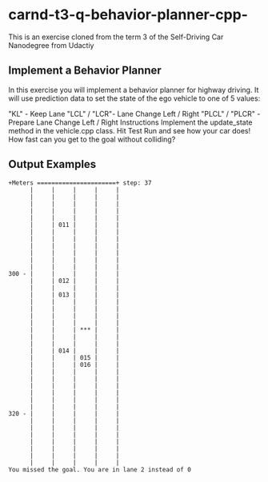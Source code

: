 # carnd-t3-q-behavior-planner-cpp-
This is an exercise cloned from the term 3 of the Self-Driving Car Nanodegree from Udactiy 

## Implement a Behavior Planner
In this exercise you will implement a behavior planner for highway driving. It will use prediction data to set the state of the ego vehicle to one of 5 values:

"KL" - Keep Lane
"LCL" / "LCR"- Lane Change Left / Right
"PLCL" / "PLCR" - Prepare Lane Change Left / Right
Instructions
Implement the update_state method in the vehicle.cpp class.
Hit Test Run and see how your car does! How fast can you get to the goal without colliding?

## Output Examples
```
+Meters ======================+ step: 37
      |     |     |     |     |
      |     |     |     |     |
      |     |     |     |     |
      |     |     |     |     |
      |     |     |     |     |
      |     | 011 |     |     |
      |     |     |     |     |
      |     |     |     |     |
      |     |     |     |     |
      |     |     |     |     |
      |     |     |     |     |
      |     |     |     |     |
300 - |     |     |     |     |
      |     | 012 |     |     |
      |     |     |     |     |
      |     | 013 |     |     |
      |     |     |     |     |
      |     |     |     |     |
      |     |     |     |     |
      |     |     |     |     |
      |     |     | *** |     |
      |     |     |     |     |
      |     |     |     |     |
      |     | 014 |     |     |
      |     |     | 015 |     |
      |     |     | 016 |     |
      |     |     |     |     |
      |     |     |     |     |
      |     |     |     |     |
      |     |     |     |     |
      |     |     |     |     |
      |     |     |     |     |
320 - |     |     |     |     |
      |     |     |     |     |
      |     |     |     |     |
      |     |     |     |     |
      |     |     |     |     |
      |     |     |     |     |
      |     |     |     |     |
      |     |     |     |     |
You missed the goal. You are in lane 2 instead of 0
```
